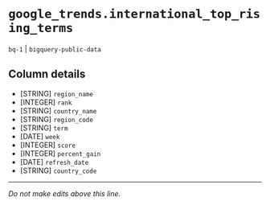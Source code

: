 # `google_trends.international_top_rising_terms`
`bq-1` | `bigquery-public-data`

## Column details
* [STRING]    `region_name`
* [INTEGER]   `rank`
* [STRING]    `country_name`
* [STRING]    `region_code`
* [STRING]    `term`
* [DATE]      `week`
* [INTEGER]   `score`
* [INTEGER]   `percent_gain`
* [DATE]      `refresh_date`
* [STRING]    `country_code`

-------------------------------------------------------------------------------
*Do not make edits above this line.*
